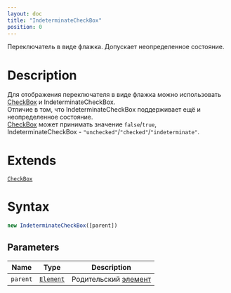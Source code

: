 ```yaml
---
layout: doc
title: "IndeterminateCheckBox"
position: 0
---
```


Переключатель в виде флажка. Допускает неопределенное состояние.

# Description

Для отображения переключателя в виде флажка можно использовать [CheckBox](../CheckBox/) и IndeterminateCheckBox.   
Отличие в том, что IndeterminateCheckBox поддерживает ещё и неопределенное состояние.   
[CheckBox](../CheckBox/) может принимать значение `false`/`true`,   
IndeterminateCheckBox - `"unchecked"`/`"checked"`/`"indeterminate"`.

# Extends

[`CheckBox`](../CheckBox/)

# Syntax

```js
new IndeterminateCheckBox([parent])
```

## Parameters

|Name|Type|Description|
|----|----|-----------|
|`parent`|[`Element`](../../Core/Elements/Element)|Родительский [элемент](../../Core/Elements/Element)|
